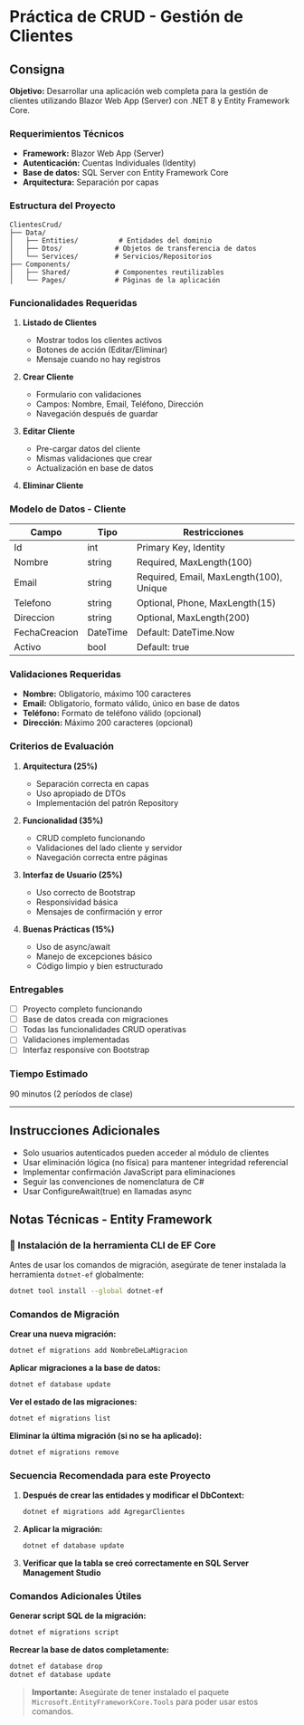 # Práctica de CRUD - Gestión de Clientes

## Consigna

**Objetivo:** Desarrollar una aplicación web completa para la gestión de clientes utilizando Blazor Web App (Server) con .NET 8 y Entity Framework Core.

### Requerimientos Técnicos

- **Framework:** Blazor Web App (Server)
- **Autenticación:** Cuentas Individuales (Identity)
- **Base de datos:** SQL Server con Entity Framework Core
- **Arquitectura:** Separación por capas

### Estructura del Proyecto

```
ClientesCrud/
├── Data/
│   ├── Entities/          # Entidades del dominio
│   ├── Dtos/             # Objetos de transferencia de datos
│   └── Services/         # Servicios/Repositorios
├── Components/
│   ├── Shared/           # Componentes reutilizables
│   └── Pages/            # Páginas de la aplicación
```

### Funcionalidades Requeridas

1. **Listado de Clientes**
   - Mostrar todos los clientes activos
   - Botones de acción (Editar/Eliminar)
   - Mensaje cuando no hay registros

2. **Crear Cliente**
   - Formulario con validaciones
   - Campos: Nombre, Email, Teléfono, Dirección
   - Navegación después de guardar

3. **Editar Cliente**
   - Pre-cargar datos del cliente
   - Mismas validaciones que crear
   - Actualización en base de datos

4. **Eliminar Cliente**

### Modelo de Datos - Cliente

| Campo | Tipo | Restricciones |
|-------|------|--------------|
| Id | int | Primary Key, Identity |
| Nombre | string | Required, MaxLength(100) |
| Email | string | Required, Email, MaxLength(100), Unique |
| Telefono | string | Optional, Phone, MaxLength(15) |
| Direccion | string | Optional, MaxLength(200) |
| FechaCreacion | DateTime | Default: DateTime.Now |
| Activo | bool | Default: true |

### Validaciones Requeridas

- **Nombre:** Obligatorio, máximo 100 caracteres
- **Email:** Obligatorio, formato válido, único en base de datos
- **Teléfono:** Formato de teléfono válido (opcional)
- **Dirección:** Máximo 200 caracteres (opcional)

### Criterios de Evaluación

1. **Arquitectura (25%)**
   - Separación correcta en capas
   - Uso apropiado de DTOs
   - Implementación del patrón Repository

2. **Funcionalidad (35%)**
   - CRUD completo funcionando
   - Validaciones del lado cliente y servidor
   - Navegación correcta entre páginas

3. **Interfaz de Usuario (25%)**
   - Uso correcto de Bootstrap
   - Responsividad básica
   - Mensajes de confirmación y error

4. **Buenas Prácticas (15%)**
   - Uso de async/await
   - Manejo de excepciones básico
   - Código limpio y bien estructurado

### Entregables

- [ ] Proyecto completo funcionando
- [ ] Base de datos creada con migraciones
- [ ] Todas las funcionalidades CRUD operativas
- [ ] Validaciones implementadas
- [ ] Interfaz responsive con Bootstrap

### Tiempo Estimado
90 minutos (2 períodos de clase)

---

## Instrucciones Adicionales

- Solo usuarios autenticados pueden acceder al módulo de clientes
- Usar eliminación lógica (no física) para mantener integridad referencial
- Implementar confirmación JavaScript para eliminaciones
- Seguir las convenciones de nomenclatura de C#
- Usar ConfigureAwait(true) en llamadas async

## Notas Técnicas - Entity Framework

### 🔧 Instalación de la herramienta CLI de EF Core

Antes de usar los comandos de migración, asegúrate de tener instalada la herramienta `dotnet-ef` globalmente:

```bash
dotnet tool install --global dotnet-ef
```

### Comandos de Migración

**Crear una nueva migración:**
```bash
dotnet ef migrations add NombreDeLaMigracion
```

**Aplicar migraciones a la base de datos:**
```bash
dotnet ef database update
```

**Ver el estado de las migraciones:**
```bash
dotnet ef migrations list
```

**Eliminar la última migración (si no se ha aplicado):**
```bash
dotnet ef migrations remove
```

### Secuencia Recomendada para este Proyecto

1. **Después de crear las entidades y modificar el DbContext:**
   ```bash
   dotnet ef migrations add AgregarClientes
   ```

2. **Aplicar la migración:**
   ```bash
   dotnet ef database update
   ```

3. **Verificar que la tabla se creó correctamente en SQL Server Management Studio**

### Comandos Adicionales Útiles

**Generar script SQL de la migración:**
```bash
dotnet ef migrations script
```

**Recrear la base de datos completamente:**
```bash
dotnet ef database drop
dotnet ef database update
```

> **Importante:** Asegúrate de tener instalado el paquete `Microsoft.EntityFrameworkCore.Tools` para poder usar estos comandos.